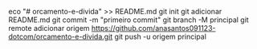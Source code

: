 eco "# orcamento-e-divida" >> README.md
git init
git adicionar README.md
git commit -m "primeiro commit"
git branch -M principal
git remote adicionar origem https://github.com/anasantos091123-dotcom/orcamento-e-divida.git
git push -u origem principal
